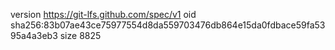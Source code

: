 version https://git-lfs.github.com/spec/v1
oid sha256:83b07ae43ce75977554d8da559703476db864e15da0fdbace59fa5395a4a3eb3
size 8825
